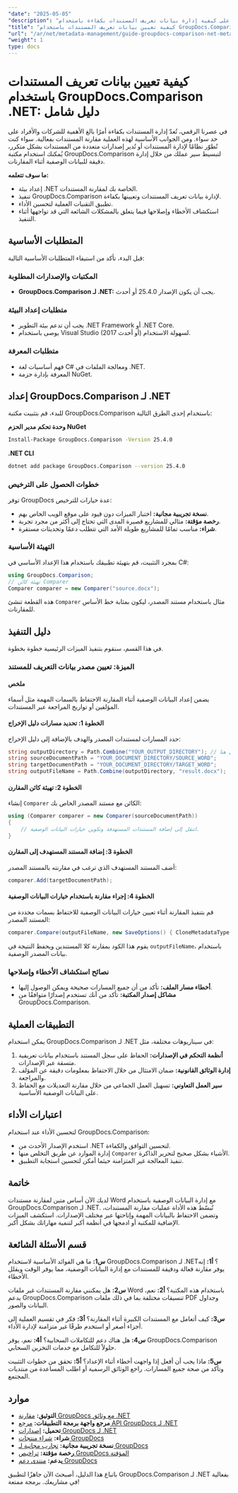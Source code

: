 ```yaml
---
"date": "2025-05-05"
"description": "تعرّف على كيفية إدارة بيانات تعريف المستندات بكفاءة باستخدام GroupDocs.Comparison .NET. يغطي هذا الدليل تقنيات الإعداد والتنفيذ والتحسين."
"title": "كيفية تعيين بيانات تعريف المستندات باستخدام GroupDocs.Comparison .NET لإدارة المستندات بكفاءة"
"url": "/ar/net/metadata-management/guide-groupdocs-comparison-net-metadata-setting/"
"weight": 1
type: docs
---
```

# كيفية تعيين بيانات تعريف المستندات باستخدام GroupDocs.Comparison .NET: دليل شامل

في عصرنا الرقمي، تُعدّ إدارة المستندات بكفاءة أمرًا بالغ الأهمية للشركات والأفراد على حد سواء. ومن الجوانب الأساسية لهذه العملية مقارنة المستندات بفعالية. سواء كنت تُطوّر نظامًا لإدارة المستندات أو تُدير إصدارات متعددة من المستندات بشكل متكرر، يُمكنك استخدام مكتبة GroupDocs.Comparison لتبسيط سير عملك من خلال إدارة دقيقة للبيانات الوصفية أثناء المقارنات.

**ما سوف تتعلمه:**
- إعداد بيئة .NET الخاصة بك لمقارنة المستندات.
- تنفيذ GroupDocs.Comparison لإدارة بيانات تعريف المستندات وتعيينها بكفاءة.
- تطبيق التقنيات العملية لتحسين الأداء.
- استكشاف الأخطاء وإصلاحها فيما يتعلق بالمشكلات الشائعة التي قد تواجهها أثناء التنفيذ.

## المتطلبات الأساسية

قبل البدء، تأكد من استيفاء المتطلبات الأساسية التالية:

### المكتبات والإصدارات المطلوبة
- **GroupDocs.Comparison لـ .NET:** يجب أن يكون الإصدار 25.4.0 أو أحدث.

### متطلبات إعداد البيئة
- يجب أن تدعم بيئة التطوير .NET Framework أو .NET Core.
- يوصى باستخدام Visual Studio (2017 أو أحدث) لسهولة الاستخدام.

### متطلبات المعرفة
- فهم أساسيات لغة C# ومعالجة الملفات في .NET.
- المعرفة بإدارة حزمة NuGet.

## إعداد GroupDocs.Comparison لـ .NET

للبدء، قم بتثبيت مكتبة GroupDocs.Comparison باستخدام إحدى الطرق التالية:

**وحدة تحكم مدير الحزم NuGet**
```bash
Install-Package GroupDocs.Comparison -Version 25.4.0
```

**.NET CLI**
```bash
dotnet add package GroupDocs.Comparison --version 25.4.0
```

### خطوات الحصول على الترخيص

توفر GroupDocs عدة خيارات للترخيص:
- **نسخة تجريبية مجانية:** اختبار الميزات دون قيود على موقع الويب الخاص بهم.
- **رخصة مؤقتة:** مثالي للمشاريع قصيرة المدى التي تحتاج إلى أكثر من مجرد تجربة.
- **شراء:** مناسب تمامًا للمشاريع طويلة الأمد التي تتطلب دعمًا وتحديثات مستقرة.

### التهيئة الأساسية

بمجرد التثبيت، قم بتهيئة تطبيقك باستخدام هذا الإعداد الأساسي في C#:
```csharp
using GroupDocs.Comparison;
// تهيئة كائن Comparer
Comparer comparer = new Comparer("source.docx");
```
هذه القطعة تنشئ `Comparer` مثال باستخدام مستند المصدر، ليكون بمثابة خط الأساس للمقارنات.

## دليل التنفيذ

في هذا القسم، سنقوم بتنفيذ الميزات الرئيسية خطوة بخطوة.

### الميزة: تعيين مصدر بيانات التعريف للمستند

#### ملخص
يضمن إعداد البيانات الوصفية أثناء المقارنة الاحتفاظ بالسمات المهمة مثل أسماء المؤلفين أو تواريخ المراجعة عبر المستندات.

#### الخطوة 1: تحديد مسارات دليل الإخراج
حدد المسارات لمستندات المصدر والهدف بالإضافة إلى دليل الإخراج:
```csharp
string outputDirectory = Path.Combine("YOUR_OUTPUT_DIRECTORY"); // مسارك الفعلي هنا
string sourceDocumentPath = "YOUR_DOCUMENT_DIRECTORY/SOURCE_WORD";
string targetDocumentPath = "YOUR_DOCUMENT_DIRECTORY/TARGET_WORD";
string outputFileName = Path.Combine(outputDirectory, "result.docx");
```

#### الخطوة 2: تهيئة كائن المقارن
إنشاء `Comparer` الكائن مع مستند المصدر الخاص بك:
```csharp
using (Comparer comparer = new Comparer(sourceDocumentPath))
{
    // انتقل إلى إضافة المستندات المستهدفة وتكوين خيارات البيانات الوصفية.
}
```

#### الخطوة 3: إضافة المستند المستهدف إلى المقارن
أضف المستند المستهدف الذي ترغب في مقارنته بالمستند المصدر:
```csharp
comparer.Add(targetDocumentPath);
```

#### الخطوة 4: إجراء مقارنة باستخدام خيارات البيانات الوصفية
قم بتنفيذ المقارنة أثناء تعيين خيارات البيانات الوصفية للاحتفاظ بسمات محددة من المستند المصدر:
```csharp
comparer.Compare(outputFileName, new SaveOptions() { CloneMetadataType = MetadataType.Source });
```
يقوم هذا الكود بمقارنة كلا المستندين ويحفظ النتيجة في `outputFileName`، باستخدام بيانات المصدر الوصفية.

### نصائح استكشاف الأخطاء وإصلاحها
- **أخطاء مسار الملف:** تأكد من أن جميع المسارات صحيحة ويمكن الوصول إليها.
- **مشاكل إصدار المكتبة:** تأكد من أنك تستخدم إصدارًا متوافقًا من GroupDocs.Comparison.

## التطبيقات العملية

يمكن استخدام GroupDocs.Comparison لـ .NET في سيناريوهات مختلفة، مثل:
1. **أنظمة التحكم في الإصدارات:** الحفاظ على سجل المستند باستخدام بيانات تعريفية متسقة عبر الإصدارات.
2. **إدارة الوثائق القانونية:** ضمان الامتثال من خلال الاحتفاظ بمعلومات دقيقة عن المؤلف والمراجعة.
3. **سير العمل التعاوني:** تسهيل العمل الجماعي من خلال مقارنة التعديلات مع الحفاظ على البيانات الوصفية الأساسية.

## اعتبارات الأداء

لتحسين الأداء عند استخدام GroupDocs.Comparison:
- استخدم الإصدار الأحدث من .NET لتحسين التوافق والكفاءة.
- إدارة الموارد عن طريق التخلص منها `Comparer` الأشياء بشكل صحيح لتحرير الذاكرة.
- تنفيذ المعالجة غير المتزامنة حيثما أمكن لتحسين استجابة التطبيق.

## خاتمة

لديك الآن أساس متين لمقارنة مستندات Word مع إدارة البيانات الوصفية باستخدام GroupDocs.Comparison لـ .NET. تُبسّط هذه الأداة عمليات مقارنة المستندات، وتضمن الاحتفاظ بالبيانات المهمة وإتاحتها عبر مختلف الإصدارات. استكشف الميزات الإضافية للمكتبة أو ادمجها في أنظمة أكبر لتنمية مهاراتك بشكل أكبر.

## قسم الأسئلة الشائعة

**س1:** ما هي الفوائد الأساسية لاستخدام GroupDocs.Comparison لـ .NET؟
**أ1:** إنه يوفر مقارنة فعالة ودقيقة للمستندات مع إدارة البيانات الوصفية، مما يوفر الوقت ويقلل الأخطاء.

**س2:** هل يمكنني مقارنة المستندات غير ملفات Word باستخدام هذه المكتبة؟
**أ2:** نعم، يدعم GroupDocs.Comparison تنسيقات مختلفة بما في ذلك ملفات PDF وجداول البيانات والصور.

**س3:** كيف أتعامل مع المستندات الكبيرة أثناء المقارنة؟
**أ3:** فكر في تقسيم العملية إلى أجزاء أصغر أو استخدم طرقًا غير متزامنة لإدارة الأداء.

**س4:** هل هناك دعم للتكاملات السحابية؟
**أ4:** نعم، يوفر GroupDocs.Comparison حلولاً للتكامل مع خدمات التخزين السحابي.

**س5:** ماذا يجب أن أفعل إذا واجهت أخطاء أثناء الإعداد؟
**أ5:** تحقق من خطوات التثبيت وتأكد من صحة جميع المسارات. راجع الوثائق الرسمية أو اطلب المساعدة من منتديات المجتمع.

## موارد
- **التوثيق:** [مقارنة GroupDocs مع وثائق .NET](https://docs.groupdocs.com/comparison/net/)
- **مرجع واجهة برمجة التطبيقات:** [مرجع API GroupDocs لـ .NET](https://reference.groupdocs.com/comparison/net/)
- **تحميل:** [إصدارات GroupDocs لـ .NET](https://releases.groupdocs.com/comparison/net/)
- **شراء:** [شراء منتجات GroupDocs](https://purchase.groupdocs.com/buy)
- **نسخة تجريبية مجانية:** [تجارب مجانية لـ GroupDocs](https://releases.groupdocs.com/comparison/net/)
- **رخصة مؤقتة:** [تراخيص GroupDocs المؤقتة](https://purchase.groupdocs.com/temporary-license/)
- **يدعم:** [منتدى دعم GroupDocs](https://forum.groupdocs.com/c/comparison/)

باتباع هذا الدليل، أصبحتَ الآن جاهزًا لتطبيق GroupDocs.Comparison لـ .NET بفعالية في مشاريعك. برمجة ممتعة!